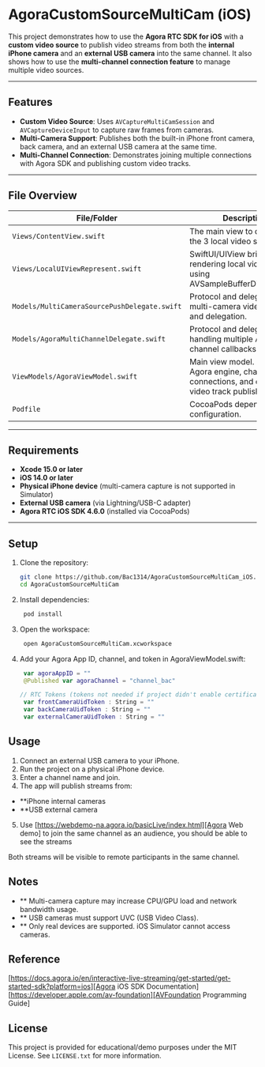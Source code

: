 # AgoraCustomSourceMultiCam (iOS)

This project demonstrates how to use the **Agora RTC SDK for iOS** with a **custom video source** to publish video streams from both the **internal iPhone camera** and an **external USB camera** into the same channel. It also shows how to use the **multi-channel connection feature** to manage multiple video sources.

---

## Features

- **Custom Video Source**: Uses `AVCaptureMultiCamSession` and `AVCaptureDeviceInput` to capture raw frames from cameras.
- **Multi-Camera Support**: Publishes both the built-in iPhone front camera, back camera, and an external USB camera at the same time.
- **Multi-Channel Connection**: Demonstrates joining multiple connections with Agora SDK and publishing custom video tracks.

---

## File Overview

| File/Folder                                         | Description                                                                                    |
|-----------------------------------------------------|------------------------------------------------------------------------------------------------|
| `Views/ContentView.swift`                           | The main view to display all the 3 local video streams                                         |
| `Views/LocalUIViewRepresent.swift`                  | SwiftUI/UIView bridge for rendering local video frames using AVSampleBufferDisplayLayer.       |
| `Models/MultiCameraSourcePushDelegate.swift`        | Protocol and delegator for multi-camera video capture and delegation.                          |
| `Models/AgoraMultiChannelDelegate.swift`            | Protocol and delegator for handling multiple Agora channel callbacks.                          |
| `ViewModels/AgoraViewModel.swift`                   | Main view model. Manages Agora engine, channel connections, and custom video track publishing. |
| `Podfile`                                           | CocoaPods dependencies configuration.                                                          |

---

## Requirements

- **Xcode 15.0 or later**  
- **iOS 14.0 or later**  
- **Physical iPhone device** (multi-camera capture is not supported in Simulator)  
- **External USB camera** (via Lightning/USB-C adapter)  
- **Agora RTC iOS SDK 4.6.0** (installed via CocoaPods)  

---

## Setup

1. Clone the repository:
   ```bash
   git clone https://github.com/Bac1314/AgoraCustomSourceMultiCam_iOS.git
   cd AgoraCustomSourceMultiCam
   ```
   
2. Install dependencies:

   ```bash
    pod install
   ```
3. Open the workspace:

   ```bash
    open AgoraCustomSourceMultiCam.xcworkspace
   ```
4. Add your Agora App ID, channel, and token in AgoraViewModel.swift:

   ```swift
    var agoraAppID = ""
    @Published var agoraChannel = "channel_bac"

   // RTC Tokens (tokens not needed if project didn't enable certificate)
    var frontCameraUidToken : String = ""
    var backCameraUidToken : String = ""
    var externalCameraUidToken : String = ""
   ```
   
## Usage
1. Connect an external USB camera to your iPhone.
2. Run the project on a physical iPhone device.
3. Enter a channel name and join.
4. The app will publish streams from:
- **iPhone internal cameras
- **USB external camera
5. Use [https://webdemo-na.agora.io/basicLive/index.html][Agora Web demo] to join the same channel as an audience, you should be able to see the streams 

Both streams will be visible to remote participants in the same channel.

## Notes
- ** Multi-camera capture may increase CPU/GPU load and network bandwidth usage.
- ** USB cameras must support UVC (USB Video Class).
- ** Only real devices are supported. iOS Simulator cannot access cameras.

## Reference
[https://docs.agora.io/en/interactive-live-streaming/get-started/get-started-sdk?platform=ios][Agora iOS SDK Documentation]
[https://developer.apple.com/av-foundation][AVFoundation Programming Guide]

## License
This project is provided for educational/demo purposes under the MIT License. See `LICENSE.txt` for more information.
